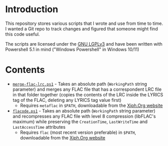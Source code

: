 # Introduction
This repository stores various scripts that I wrote and use from time to time. I wanted a Git repo to track changes and figured that someone might find this code useful.

The scripts are licensed under the [GNU LGPLv3](https://choosealicense.com/licenses/lgpl-3.0/) and have been written with Powershell 5.1 in mind ("Windows Powershell" in Windows 10/11)

# Contents
+ [`merge-flac-lrc.ps1`](./scripts/merge-flac-lrc.ps1) - Takes an absolute path (`WorkingPath` string parameter) and merges any FLAC file that has a correspondent LRC file in that folder together (copies the contents of the LRC inside the LYRICS tag of the FLAC, deleting any LYRICS tag value first)
  + Requires `metaflac` in `$PATH`, downloadable from the [Xiph.Org website](https://xiph.org/flac/download.html)
+ [`flacode.ps1`](./scripts/flacode.ps1) - Takes an absolute path (`WorkingPath` string parameter) and recompresses any FLAC file with level 8 compression (libFLAC's maximum) while preserving the `CreationTime`, `LastWriteTime` and `LastAccessTime` attributes
  + Requires `flac` (most recent version preferable) in `$PATH`, downloadable from the [Xiph.Org website](https://xiph.org/flac/download.html)
